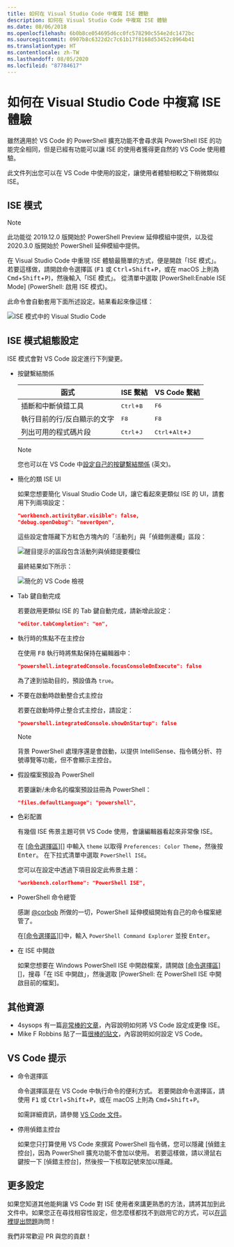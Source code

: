 ```yaml
---
title: 如何在 Visual Studio Code 中複寫 ISE 體驗
description: 如何在 Visual Studio Code 中複寫 ISE 體驗
ms.date: 08/06/2018
ms.openlocfilehash: 6b0b8ce054695d6cc0fc578290c554e2dc1472bc
ms.sourcegitcommit: 0907b8c6322d2c7c61b17f8168d53452c8964b41
ms.translationtype: HT
ms.contentlocale: zh-TW
ms.lasthandoff: 08/05/2020
ms.locfileid: "87784617"
---
```

# <a name="how-to-replicate-the-ise-experience-in-visual-studio-code"></a>如何在 Visual Studio Code 中複寫 ISE 體驗

雖然適用於 VS Code 的 PowerShell 擴充功能不會尋求與 PowerShell ISE 的功能完全相同，但是已經有功能可以讓 ISE 的使用者獲得更自然的 VS Code 使用體驗。

此文件列出您可以在 VS Code 中使用的設定，讓使用者體驗相較之下稍微類似 ISE。

## <a name="ise-mode"></a>ISE 模式

> [!NOTE]
> 此功能從 2019.12.0 版開始於 PowerShell Preview 延伸模組中提供，以及從 2020.3.0 版開始於 PowerShell 延伸模組中提供。

在 Visual Studio Code 中重現 ISE 體驗最簡單的方式，便是開啟「ISE 模式」。
若要這樣做，請開啟命令選擇區 (<kbd>F1</kbd> 或 <kbd>Ctrl</kbd>+<kbd>Shift</kbd>+<kbd>P</kbd>，或在 macOS 上則為 <kbd>Cmd</kbd>+<kbd>Shift</kbd>+<kbd>P</kbd>)，然後輸入「ISE 模式」。 從清單中選取 [PowerShell:Enable ISE Mode] \(PowerShell: 啟用 ISE 模式\)。

此命令會自動套用下面所述設定。結果看起來像這樣：

![ISE 模式中的 Visual Studio Code](media/How-To-Replicate-the-ISE-Experience-In-VSCode/3-ise-mode.png)

## <a name="ise-mode-configuration-settings"></a>ISE 模式組態設定

ISE 模式會對 VS Code 設定進行下列變更。

- 按鍵繫結關係

  |               函式                |         ISE 繫結          |              VS Code 繫結                |
  | ------------------------------------- | ---------------------------- | ------------------------------------------- |
  | 插斷和中斷偵錯工具          | <kbd>Ctrl</kbd>+<kbd>B</kbd> | <kbd>F6</kbd>                               |
  | 執行目前的行/反白顯示的文字 | <kbd>F8</kbd>                | <kbd>F8</kbd>                               |
  | 列出可用的程式碼片段               | <kbd>Ctrl</kbd>+<kbd>J</kbd> | <kbd>Ctrl</kbd>+<kbd>Alt</kbd>+<kbd>J</kbd> |

  > [!NOTE]
  > 您也可以在 VS Code 中[設定自己的按鍵繫結關係](https://code.visualstudio.com/docs/getstarted/keybindings#_custom-keybindings-for-refactorings) \(英文\)。

- 簡化的類 ISE UI

  如果您想要簡化 Visual Studio Code UI，讓它看起來更類似 ISE 的 UI，請套用下列兩項設定：

  ```json
  "workbench.activityBar.visible": false,
  "debug.openDebug": "neverOpen",
  ```

  這些設定會隱藏下方紅色方塊內的「活動列」與「偵錯側邊欄」區段：

  ![醒目提示的區段包含活動列與偵錯提要欄位](media/How-To-Replicate-the-ISE-Experience-In-VSCode/1-highlighted-sidebar.png)

  最終結果如下所示：

  ![簡化的 VS Code 檢視](media/How-To-Replicate-the-ISE-Experience-In-VSCode/2-simplified-ui.png)

- Tab 鍵自動完成

  若要啟用更類似 ISE 的 Tab 鍵自動完成，請新增此設定：

  ```json
  "editor.tabCompletion": "on",
  ```

- 執行時的焦點不在主控台

  在使用 <kbd>F8</kbd> 執行時將焦點保持在編輯器中：

  ```json
  "powershell.integratedConsole.focusConsoleOnExecute": false
  ```

  為了達到協助目的，預設值為 `true`。

- 不要在啟動時啟動整合式主控台

  若要在啟動時停止整合式主控台，請設定：

  ```json
  "powershell.integratedConsole.showOnStartup": false
  ```

  > [!NOTE]
  > 背景 PowerShell 處理序還是會啟動，以提供 IntelliSense、指令碼分析、符號導覽等功能，但不會顯示主控台。

- 假設檔案預設為 PowerShell

  若要讓新/未命名的檔案預設註冊為 PowerShell：

  ```json
  "files.defaultLanguage": "powershell",
  ```

- 色彩配置

  有幾個 ISE 佈景主題可供 VS Code 使用，會讓編輯器看起來非常像 ISE。

  在 [[命令選擇區]][] 中輸入 `theme` 以取得 `Preferences: Color Theme`，然後按 <kbd>Enter</kbd>。 在下拉式清單中選取 `PowerShell ISE`。

  您可以在設定中透過下項目設定此佈景主題：

  ```json
  "workbench.colorTheme": "PowerShell ISE",
  ```

- PowerShell 命令總管

  感謝 [@corbob](https://github.com/corbob) 所做的一切，PowerShell 延伸模組開始有自己的命令檔案總管了。

  在[[命令選擇區]][]中，輸入 `PowerShell Command Explorer` 並按 <kbd>Enter</kbd>。

- 在 ISE 中開啟

  如果您想要在 Windows PowerShell ISE 中開啟檔案，請開啟 [[命令選擇區]][]，搜尋「在 ISE 中開啟」，然後選取 [PowerShell:  在 PowerShell ISE 中開啟目前的檔案]。

## <a name="other-resources"></a>其他資源

- 4sysops 有一篇[非常棒的文章][4sysops]，內容說明如何將 VS Code 設定成更像 ISE。
- Mike F Robbins 貼了一篇[很棒的貼文][mikefrobbins]，內容說明如何設定 VS Code。
<!-- - Learn PowerShell has [an excellent write up][learnpwsh] setup for PowerShell. -->

## <a name="vs-code-tips"></a>VS Code 提示

- 命令選擇區

  命令選擇區是在 VS Code 中執行命令的便利方式。 若要開啟命令選擇區，請使用 <kbd>F1</kbd> 或 <kbd>Ctrl</kbd>+<kbd>Shift</kbd>+<kbd>P</kbd>，或在 macOS 上則為 <kbd>Cmd</kbd>+<kbd>Shift</kbd>+<kbd>P</kbd>。

  如需詳細資訊，請參閱 [VS Code 文件][vsc-docs]。

- 停用偵錯主控台

  如果您只打算使用 VS Code 來撰寫 PowerShell 指令碼，您可以隱藏 [偵錯主控台]，因為 PowerShell 擴充功能不會加以使用。 若要這樣做，請以滑鼠右鍵按一下 [偵錯主控台]，然後按一下核取記號來加以隱藏。

## <a name="more-settings"></a>更多設定

如果您知道其他能夠讓 VS Code 對 ISE 使用者來講更熟悉的方法，請將其加到此文件中。如果您正在尋找相容性設定，但怎麼樣都找不到啟用它的方式，可以[在這裡提出問題][]詢問！

我們非常歡迎 PR 與您的貢獻！

<!-- link references -->
[vsc-docs]: https://code.visualstudio.com/docs/getstarted/userinterface#_command-palette
[命令選擇區]: #vs-code-tips
[在這裡提出問題]: https://github.com/PowerShell/VSCode-powershell/issues/new/choose

[4sysops]: https://4sysops.com/archives/make-visual-studio-code-look-and-behave-like-powershell-ise/
[mikefrobbins]: https://mikefrobbins.com/2017/08/24/how-to-install-visual-studio-code-and-configure-it-as-a-replacement-for-the-powershell-ise/
[learnpwsh]: https://www.learnpwsh.com/setup-vs-code-for-powershell/
